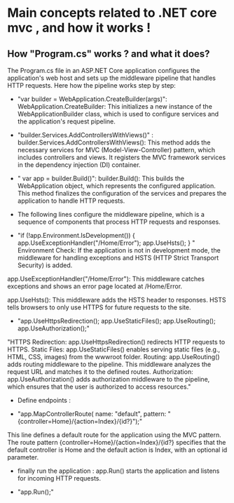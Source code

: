 # Main concepts related to .NET core mvc , and how it works !
## How "Program.cs" works ? and what it does?
The Program.cs file in an ASP.NET Core application configures the application's web host and sets up the middleware pipeline that handles HTTP requests. 
Here how the pipeline works step by step:
-  "var builder = WebApplication.CreateBuilder(args)":
WebApplication.CreateBuilder: This initializes a new instance of the WebApplicationBuilder class, which is used to configure services and the application's request pipeline.
-   "builder.Services.AddControllersWithViews()" :
builder.Services.AddControllersWithViews(): This method adds the necessary services for MVC (Model-View-Controller) pattern, which includes controllers and views. It registers the MVC framework services in the dependency injection (DI) container.

- " var app = builder.Build()":
builder.Build(): This builds the WebApplication object, which represents the configured application. This method finalizes the configuration of the services and prepares the application to handle HTTP requests.
- The following lines configure the middleware pipeline, which is a sequence of components that process HTTP requests and responses.
* "if (!app.Environment.IsDevelopment())
{
    app.UseExceptionHandler("/Home/Error");
    app.UseHsts();
}
"
Environment Check: If the application is not in development mode, the middleware for handling exceptions and HSTS (HTTP Strict Transport Security) is added.

app.UseExceptionHandler("/Home/Error"): This middleware catches exceptions and shows an error page located at /Home/Error.

app.UseHsts(): This middleware adds the HSTS header to responses. HSTS tells browsers to only use HTTPS for future requests to the site.

-  "app.UseHttpsRedirection();
    app.UseStaticFiles();
    app.UseRouting();
    app.UseAuthorization();"

"HTTPS Redirection: app.UseHttpsRedirection() redirects HTTP requests to HTTPS.
Static Files: app.UseStaticFiles() enables serving static files (e.g., HTML, CSS, images) from the wwwroot folder.
Routing: app.UseRouting() adds routing middleware to the pipeline. This middleware analyzes the request URL and matches it to the defined routes.
Authorization: app.UseAuthorization() adds authorization middleware to the pipeline, which ensures that the user is authorized to access resources."

- Define endpoints : 
* "app.MapControllerRoute(
    name: "default",
    pattern: "{controller=Home}/{action=Index}/{id?}");"

 This line defines a default route for the application using the MVC pattern. The route pattern {controller=Home}/{action=Index}/{id?} specifies that the default controller is Home and the default action is Index, with an optional id parameter.


- finally run the application :   app.Run() starts the application and listens for incoming HTTP requests.

 *  "app.Run();"


